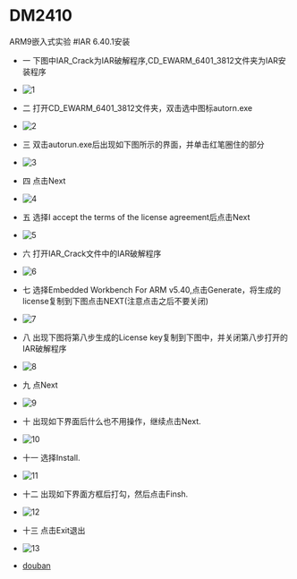 # DM2410
ARM9嵌入式实验
#IAR 6.40.1安装
- 一 下图中IAR_Crack为IAR破解程序,CD_EWARM_6401_3812文件夹为IAR安装程序
- ![1](http://img5.douban.com/view/photo/photo/public/p2239693923.jpg)
- 二 打开CD_EWARM_6401_3812文件夹，双击选中图标autorn.exe 
- ![2](http://img5.douban.com/view/photo/photo/public/p2239693937.jpg)
- 三 双击autorun.exe后出现如下图所示的界面，并单击红笔圈住的部分
- ![3](http://img5.douban.com/view/photo/photo/public/p2239693928.jpg)
- 四 点击Next
- ![4](http://img5.douban.com/view/photo/photo/public/p2239693929.jpg)
- 五 选择I accept the terms of the  license agreement后点击Next
- ![5](http://img5.douban.com/view/photo/photo/public/p2239693930.jpg)
- 六 打开IAR_Crack文件中的IAR破解程序
- ![6](http://img5.douban.com/view/photo/photo/public/p2239693931.jpg)
- 七 选择Embedded Workbench For ARM v5.40,点击Generate，将生成的license复制到下图点击NEXT(注意点击之后不要关闭)
- ![7](http://img5.douban.com/view/photo/photo/public/p2239693932.jpg)
- 八 出现下图将第八步生成的License key复制到下图中，并关闭第八步打开的IAR破解程序
- ![8](http://img5.douban.com/view/photo/photo/public/p2239693933.jpg)
- 九 点Next
- ![9](http://img5.douban.com/view/photo/photo/public/p2239693934.jpg)
- 十 出现如下界面后什么也不用操作，继续点击Next.
- ![10](http://img5.douban.com/view/photo/photo/public/p2239693936.jpg)
- 十一 选择Install.
- ![11](http://img5.douban.com/view/photo/photo/public/p2239693937.jpg)
- 十二 出现如下界面方框后打勾，然后点击Finsh.
- ![12](http://img3.douban.com/view/photo/photo/public/p2239693940.jpg)
- 十三 点击Exit退出
- ![13](http://img3.douban.com/view/photo/large/public/p2239693941.jpg)

- [douban](wwww.douban.com)

